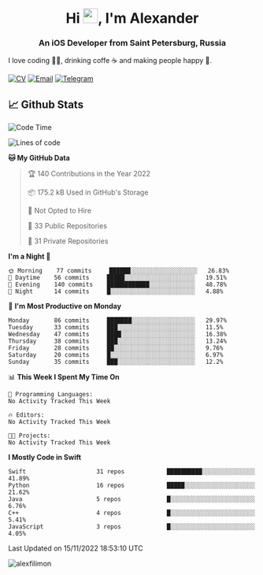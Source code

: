 <h1 align="center">Hi <img src="https://raw.githubusercontent.com/MartinHeinz/MartinHeinz/master/wave.gif" width="30px">, I'm Alexander</h1>
<h3 align="center">An iOS Developer from Saint Petersburg, Russia</h3>

I love coding 👨‍💻, drinking coffe ☕️ and making people happy 🎊.

[![CV](https://img.shields.io/badge/CV-Александр%20Филимонов-14b420)](http://alexfilimon.github.io/)
[![Email](https://img.shields.io/badge/Email-as.filimonov@mail.ru-f39f37)](mailto:as.filimonov@mail.ru)
[![Telegram](https://img.shields.io/badge/Telegram-alexfilimon-1686b1)](https://t.me/alexfilimon)

## 📈 Github Stats

<!--START_SECTION:waka-->
![Code Time](http://img.shields.io/badge/Code%20Time-0%20secs-blue)

![Lines of code](https://img.shields.io/badge/From%20Hello%20World%20I%27ve%20Written-253%20Thousand%20lines%20of%20code-blue)

**🐱 My GitHub Data** 

> 🏆 140 Contributions in the Year 2022
 > 
> 📦 175.2 kB Used in GitHub's Storage 
 > 
> 🚫 Not Opted to Hire
 > 
> 📜 33 Public Repositories 
 > 
> 🔑 31 Private Repositories  
 > 
**I'm a Night 🦉** 

```text
🌞 Morning    77 commits     ██████░░░░░░░░░░░░░░░░░░░   26.83% 
🌆 Daytime    56 commits     █████░░░░░░░░░░░░░░░░░░░░   19.51% 
🌃 Evening    140 commits    ████████████░░░░░░░░░░░░░   48.78% 
🌙 Night      14 commits     █░░░░░░░░░░░░░░░░░░░░░░░░   4.88%

```
📅 **I'm Most Productive on Monday** 

```text
Monday       86 commits     ███████░░░░░░░░░░░░░░░░░░   29.97% 
Tuesday      33 commits     ███░░░░░░░░░░░░░░░░░░░░░░   11.5% 
Wednesday    47 commits     ████░░░░░░░░░░░░░░░░░░░░░   16.38% 
Thursday     38 commits     ███░░░░░░░░░░░░░░░░░░░░░░   13.24% 
Friday       28 commits     ██░░░░░░░░░░░░░░░░░░░░░░░   9.76% 
Saturday     20 commits     █░░░░░░░░░░░░░░░░░░░░░░░░   6.97% 
Sunday       35 commits     ███░░░░░░░░░░░░░░░░░░░░░░   12.2%

```


📊 **This Week I Spent My Time On** 

```text
💬 Programming Languages: 
No Activity Tracked This Week

🔥 Editors: 
No Activity Tracked This Week

🐱‍💻 Projects: 
No Activity Tracked This Week

```

**I Mostly Code in Swift** 

```text
Swift                    31 repos            ██████████░░░░░░░░░░░░░░░   41.89% 
Python                   16 repos            █████░░░░░░░░░░░░░░░░░░░░   21.62% 
Java                     5 repos             █░░░░░░░░░░░░░░░░░░░░░░░░   6.76% 
C++                      4 repos             █░░░░░░░░░░░░░░░░░░░░░░░░   5.41% 
JavaScript               3 repos             █░░░░░░░░░░░░░░░░░░░░░░░░   4.05%

```



 Last Updated on 15/11/2022 18:53:10 UTC
<!--END_SECTION:waka-->

<img align="center" src="https://github-readme-stats.vercel.app/api?username=alexfilimon&show_icons=true" alt="alexfilimon" />
